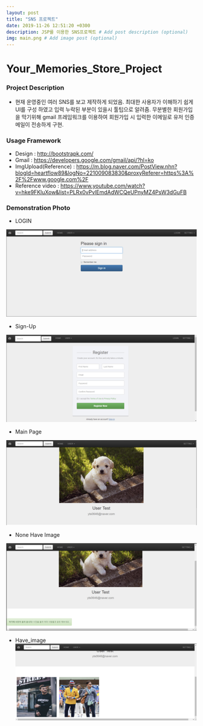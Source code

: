 ```yaml
---
layout: post
title: "SNS 프로젝트"
date: 2019-11-26 12:51:20 +0300
description: JSP를 이용한 SNS프로젝트 # Add post description (optional)
img: main.png # Add image post (optional)
---
```


# Your_Memories_Store_Project

### Project Description

- 현재 운영중인 여러 SNS를 보고 제작하게 되었음. 최대한 사용자가 이해하기 쉽게 UI를 구성 하였고 입력 누락된 부분이 있을시 툴팁으로 알려줌. 무분별한 회원가입을 막기위해 gmail 프레임워크를 이용하여 회원가입 시 입력한 이메일로 유저 인증메일이 전송하게 구현.

### Usage Framework

- Design : http://bootstrapk.com/
- Gmail : https://developers.google.com/gmail/api/?hl=ko
- ImgUpload(Reference) : https://m.blog.naver.com/PostView.nhn?blogId=heartflow89&logNo=221009083830&proxyReferer=https%3A%2F%2Fwww.google.com%2F
- Reference video : https://www.youtube.com/watch?v=hke9FKluXow&list=PLRx0vPvlEmdAdWCQeUPnyMZ4PsW3dGuFB

### Demonstration Photo

- LOGIN

![LOGIN](../assets/img/login.PNG)

- Sign-Up

![Sign-UP](../assets/img/sign-up.PNG)

- Main Page

![Main_Page](../assets/img/main.png)

- None Have Image
  
![None_Have_IMG](../assets/img/non-have-img.png)


- Have_image
![Have_IMG](../assets/img/have-image.PNG)
